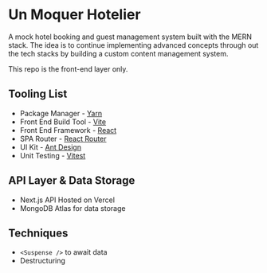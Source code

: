 # Un Moquer Hotelier

A mock hotel booking and guest management system built with the MERN stack. The idea is to continue implementing advanced concepts through out the tech stacks by building a custom content management system.

This repo is the front-end layer only.

## Tooling List

- Package Manager - [Yarn](https://yarnpkg.com/)
- Front End Build Tool - [Vite](https://vitejs.dev/)
- Front End Framework - [React](https://react.dev/)
- SPA Router - [React Router](https://github.com/remix-run/react-router#readme)
- UI Kit - [Ant Design](https://ant.design/)
- Unit Testing - [Vitest](https://vitest.dev/)

## API Layer & Data Storage

- Next.js API Hosted on Vercel
- MongoDB Atlas for data storage

## Techniques

- `<Suspense />` to await data
- Destructuring